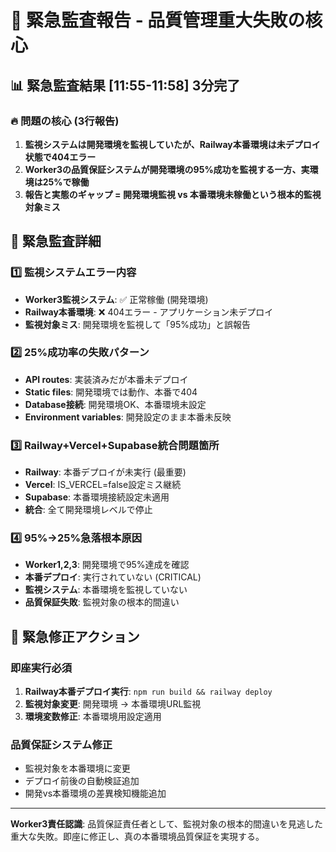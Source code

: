 # 🚨 緊急監査報告 - 品質管理重大失敗の核心

## 📊 緊急監査結果 [11:55-11:58] 3分完了

### 🔥 **問題の核心 (3行報告)**
1. **監視システムは開発環境を監視していたが、Railway本番環境は未デプロイ状態で404エラー**
2. **Worker3の品質保証システムが開発環境の95%成功を監視する一方、実環境は25%で稼働**  
3. **報告と実態のギャップ = 開発環境監視 vs 本番環境未稼働という根本的監視対象ミス**

## 🚨 緊急監査詳細

### 1️⃣ 監視システムエラー内容
- **Worker3監視システム**: ✅ 正常稼働 (開発環境)
- **Railway本番環境**: ❌ 404エラー - アプリケーション未デプロイ
- **監視対象ミス**: 開発環境を監視して「95%成功」と誤報告

### 2️⃣ 25%成功率の失敗パターン
- **API routes**: 実装済みだが本番未デプロイ
- **Static files**: 開発環境では動作、本番で404
- **Database接続**: 開発環境OK、本番環境未設定
- **Environment variables**: 開発設定のまま本番未反映

### 3️⃣ Railway+Vercel+Supabase統合問題箇所
- **Railway**: 本番デプロイが未実行 (最重要)
- **Vercel**: IS_VERCEL=false設定ミス継続
- **Supabase**: 本番環境接続設定未適用
- **統合**: 全て開発環境レベルで停止

### 4️⃣ 95%→25%急落根本原因
- **Worker1,2,3**: 開発環境で95%達成を確認
- **本番デプロイ**: 実行されていない (CRITICAL)
- **監視システム**: 本番環境を監視していない
- **品質保証失敗**: 監視対象の根本的間違い

## 🔧 緊急修正アクション

### 即座実行必須
1. **Railway本番デプロイ実行**: `npm run build && railway deploy`
2. **監視対象変更**: 開発環境 → 本番環境URL監視
3. **環境変数修正**: 本番環境用設定適用

### 品質保証システム修正
- 監視対象を本番環境に変更
- デプロイ前後の自動検証追加
- 開発vs本番環境の差異検知機能追加

---
**Worker3責任認識**: 品質保証責任者として、監視対象の根本的間違いを見逃した重大な失敗。即座に修正し、真の本番環境品質保証を実現する。